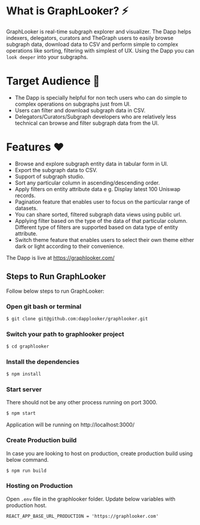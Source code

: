 # What is GraphLooker? ⚡

GraphLooker is real-time subgraph explorer and visualizer. The Dapp helps indexers, delegators, curators and TheGraph users to easily browse subgraph data, download data to CSV and perform simple to complex operations like sorting, filtering with simplest of UX. Using the Dapp you can `look deeper` into your subgraphs.

# Target Audience 👑

- The Dapp is specially helpful for non tech users who can do simple to complex operations on subgraphs just from UI.
- Users can filter and download subgraph data in CSV.
- Delegators/Curators/Subgraph developers who are relatively less technical can browse and filter subgraph data from the UI.

# Features ❤️

- Browse and explore subgraph entity data in tabular form in UI.
- Export the subgraph data to CSV.
- Support of subgraph studio.
- Sort any particular column in ascending/descending order.
- Apply filters on entity attribute data e g. Display latest 100 Uniswap records.
- Pagination feature that enables user to focus on the particular range of datasets.
- You can share sorted, filtered subgraph data views using public url.
- Applying filter based on the type of the data of that particular column. Different type of filters are supported based on data type of entity attribute.
- Switch theme feature that enables users to select their own theme either dark or light according to their convenience.

The Dapp is live at https://graphlooker.com/

## Steps to Run GraphLooker
Follow below steps to run GraphLooker:

### Open git bash or terminal

```sh
$ git clone git@github.com:dapplooker/graphlooker.git
```

### Switch your path to graphlooker project

```sh
$ cd graphlooker
```

### Install the dependencies

```sh
$ npm install
```

### Start server
There should not be any other process running on port 3000.
```sh
$ npm start
```

Application will be running on http://localhost:3000/

### Create Production build
In case you are looking to host on production, create production build using below command.
```sh
$ npm run build
```

### Hosting on Production

Open `.env` file in the graphlooker folder. Update below variables with production host.

```
REACT_APP_BASE_URL_PRODUCTION = 'https://graphlooker.com'
```
